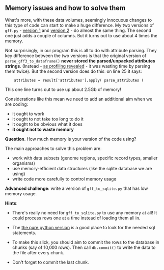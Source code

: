 ## Memory issues and how to solve them
What's more, with these data volumes, seemingly innocuous changes to this type of code can start to make a huge
difference. My two versions of `gff.py` - [version 1](solutions/part1/gff.py) and [version 2](solutions/part2/gff.py) -
do almost the same thing. The second one just adds a couple of columns. But it turns out to use about 4 times the
memory.

Not surprisingly, in our program this is all to do with attribute parsing. They key difference between the two versions
is that the original version of `parse_gff3_to_dataframe()` **never stored the parsed/unpacked attributes strings**.
(Instead - [as profiling revealed](Converting_gff_to_sqlite.md) - it was wasting time by parsing them twice). But the
second version does do this: on line 25 it says:

```
    attributes = result['attributes'].apply( parse_attributes )
```
This one line turns out to use up about 2.5Gb of memory!

Considerations like this mean we need to add an additional aim when we are coding:

- it ought to work
- it ought to not take too long to do it
- it ought to be obvious what it does
- **it ought not to waste memory**

**Question.** How much memory is your version of the code using?

The main approaches to solve this problem are:

- work with data subsets (genome regions, specific record types, smaller organisms)
- use memory-efficient data structures (like the sqlite database we are using)
- write code more carefully to control memory usage

**Advanced challenge:** write a version of `gff_to_sqlite.py` that has low memory usage.

**Hints**:

- There's really no need for `gff_to_sqlite.py` to use any memory at all! It could process rows one at a time instead
  of loading them all in.

- The [the pure python version](gff_to_sqlite_python_version.py) is a good place to look for the needed sql statements.

- To make this slick, you should aim to commit the rows to the database in chunks (say of 10,000 rows). Then call
  `db.commit()` to write the data to the file after every chunk.

- Don't forget to commit the last chunk.

